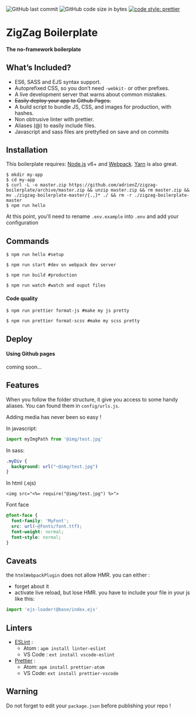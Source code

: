 ![GitHub last commit](https://img.shields.io/github/last-commit/adrienz/zigzag-boilerplate.svg)
![GitHub code size in bytes](https://img.shields.io/github/languages/code-size/adrienz/zigzag-boilerplate.svg)
[![code style: prettier](https://img.shields.io/badge/code_style-prettier-ff69b4.svg?style=flat-square)](https://github.com/prettier/prettier)

# ZigZag Boilerplate

#### The no-framework boilerplate

## What’s Included?

* ES6, SASS and EJS syntax support.
* Autoprefixed CSS, so you don’t need `-webkit-` or other prefixes.
* A live development server that warns about common mistakes.
* ~~Easily deploy your app to Github Pages.~~
* A build script to bundle JS, CSS, and images for production, with hashes.
* Non obtrusive linter with prettier.
* Aliases (@) to easily include files.
* Javascript and sass files are prettyfied on save and on commits

## Installation

This boilerplate requires:
[Node.js](https://nodejs.org/) v6+ and [Webpack](https://webpack.js.org/).
[Yarn](https://yarnpkg.com/) is also great.

```
$ mkdir my-app
$ cd my-app
$ curl -L -o master.zip https://github.com/adrienZ/zigzag-boilerplate/archive/master.zip && unzip master.zip && rm master.zip && mv ./zigzag-boilerplate-master/{.,}* ./ && rm -r ./zigzag-boilerplate-master
$ npm run hello
```

At this point, you'll need to rename `.env.example` into `.env` and add your configuration

## Commands

```
$ npm run hello #setup
```

```
$ npm run start #dev on webpack dev server
```

```
$ npm run build #production
```

```
$ npm run watch #watch and ouput files
```

#### Code quality

```
$ npm run prettier format-js #make my js pretty
```

```
$ npm run prettier format-scss #make my scss pretty
```

## Deploy

#### Using Github pages

coming soon...

<!-- 1.  Run this command: `npm run deploy`
2.  Make sure you have activated Github pages in your repository settings and set the `gh-pages` branch as source.
3.  your app is now live at `https://{your-github-username}.github.io/{repo-name}/` -->

## Features

When you follow the folder structure, it give you access to some handy aliases.
You can found them in `config/urls.js`.

Adding media has never been so easy !

In javascript:

```javascript
import myImgPath from '@img/test.jpg'
```

In sass:

```sass
.myDiv {
  background: url("~@img/test.jpg")
}
```

In html (.ejs)

```ejs
<img src="<%= require("@img/test.jpg") %>">
```

Font face

```css
@font-face {
  font-family: 'MyFont';
  src: url(~@fonts/font.ttf);
  font-weight: normal;
  font-style: normal;
}
```

## Caveats

the `htmlWebpackPlugin` does not allow HMR.
you can either :

* forget about it
* activate live reload, but lose HMR. you have to include your file in your js like this:

```javascript
import 'ejs-loader!@base/index.ejs'
```

## Linters

* [ESLint](https://eslint.org) :
  * Atom : `apm install linter-eslint`
  * VS Code : `ext install vscode-eslint`
* [Prettier](https://prettier.io) :
  * Atom: `apm install prettier-atom`
  * VS Code: `ext install prettier-vscode`

## Warning

Do not forget to edit your `package.json` before publishing your repo !
